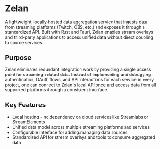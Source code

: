 # Zelan

A lightweight, locally-hosted data aggregation service that ingests data from streaming platforms (Twitch, OBS, etc.) and exposes it through a standardized API. Built with Rust and Tauri, Zelan enables stream overlays and third-party applications to access unified data without direct coupling to source services.

## Purpose

Zelan eliminates redundant integration work by providing a single access point for streaming-related data. Instead of implementing and debugging authentication, OAuth flows, and API interactions for each service in every project, one can connect to Zelan's local API once and access data from all supported platforms through a consistent interface.

## Key Features

- Local hosting - no dependency on cloud services like Streamlabs or StreamElements
- Unified data model across multiple streaming platforms and services
- Configurable interface for adding/managing data sources
- Standardized API for stream overlays and tools to consume aggregated data

